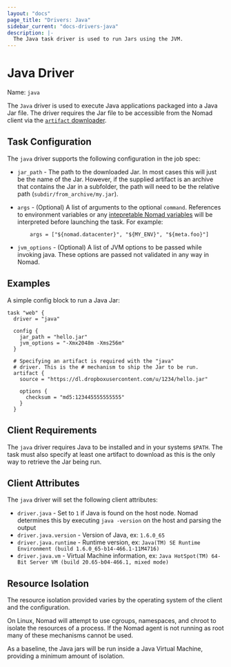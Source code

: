 ```yaml
---
layout: "docs"
page_title: "Drivers: Java"
sidebar_current: "docs-drivers-java"
description: |-
  The Java task driver is used to run Jars using the JVM.
---
```


# Java Driver

Name: `java`

The `Java` driver is used to execute Java applications packaged into a Java Jar
file. The driver requires the Jar file to be accessible from the Nomad
client via the [`artifact` downloader](/docs/jobspec/index.html#artifact_doc). 

## Task Configuration

The `java` driver supports the following configuration in the job spec:

* `jar_path` - The path to the downloaded Jar. In most cases this will just be
  the name of the Jar. However, if the supplied artifact is an archive that
  contains the Jar in a subfolder, the path will need to be the relative path
  (`subdir/from_archive/my.jar`).

*   `args` - (Optional) A list of arguments to the optional `command`.
    References to environment variables or any [intepretable Nomad
    variables](/docs/jobspec/interpreted.html) will be interpreted
    before launching the task. For example:

    ```
        args = ["${nomad.datacenter}", "${MY_ENV}", "${meta.foo}"]
    ```

* `jvm_options` - (Optional) A list of JVM options to be passed while invoking
  java. These options are passed not validated in any way in Nomad.

## Examples

A simple config block to run a Java Jar:

```
task "web" {
  driver = "java"

  config {
    jar_path = "hello.jar"
    jvm_options = "-Xmx2048m -Xms256m"
  }

  # Specifying an artifact is required with the "java"
  # driver. This is the # mechanism to ship the Jar to be run.
  artifact {
    source = "https://dl.dropboxusercontent.com/u/1234/hello.jar"

    options {
      checksum = "md5:123445555555555"
    }
  }
```

## Client Requirements

The `java` driver requires Java to be installed and in your systems `$PATH`. The
task must also specify at least one artifact to download as this is the only way
to retrieve the Jar being run.

## Client Attributes

The `java` driver will set the following client attributes:

* `driver.java` - Set to `1` if Java is found on the host node. Nomad determines
this by executing `java -version` on the host and parsing the output
* `driver.java.version` - Version of Java, ex: `1.6.0_65`
* `driver.java.runtime` - Runtime version, ex: `Java(TM) SE Runtime Environment (build 1.6.0_65-b14-466.1-11M4716)`
* `driver.java.vm` - Virtual Machine information, ex: `Java HotSpot(TM) 64-Bit Server VM (build 20.65-b04-466.1, mixed mode)`

## Resource Isolation

The resource isolation provided varies by the operating system of
the client and the configuration.

On Linux, Nomad will attempt to use cgroups, namespaces, and chroot
to isolate the resources of a process. If the Nomad agent is not
running as root many of these mechanisms cannot be used.

As a baseline, the Java jars will be run inside a Java Virtual Machine,
providing a minimum amount of isolation.

